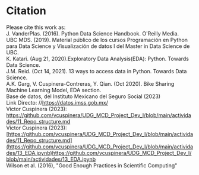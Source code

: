 # Citation

Please cite this work as:  
J. VanderPlas. (2016). Python Data Science Handbook. O'Reilly Media.  
UBC MDS. (2019). Material público de los cursos Programación en Python para Data Science y Visualización de datos I del Master in Data Science de UBC.  
K. Katari. (Aug 21, 2020).Exploratory Data Analysis(EDA): Python. Towards Data Science.  
J.M. Reid. (Oct 14, 2021). 13 ways to access data in Python. Towards Data Science.  
A.K. Garg, V. Cuspinera-Contreras, Y. Qian. (Oct 2020). Bike Sharing Machine Learning Model, EDA section.  
Base de datos, del Instituto Mexicano del Seguro Social (2023)  
Link Directo: //https://datos.imss.gob.mx/  
Victor Cuspinera (2023): https://github.com/vcuspinera/UDG_MCD_Project_Dev_I/blob/main/actividades/11_Repo_structure.md   
Victor Cuspinera (2023):[https://github.com/vcuspinera/UDG_MCD_Project_Dev_I/blob/main/actividades/11_Repo_structure.md](https://github.com/vcuspinera/UDG_MCD_Project_Dev_I/blob/main/actividades/13_EDA.ipynb)https://github.com/vcuspinera/UDG_MCD_Project_Dev_I/blob/main/actividades/13_EDA.ipynb  
Wilson et al. (2016), "Good Enough Practices in Scientific Computing"
